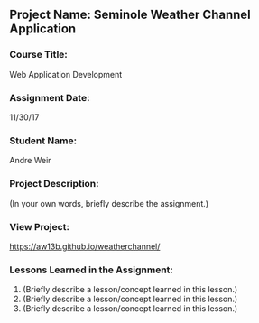 ## Project Name:  Seminole Weather Channel Application

### Course Title:
Web Application Development

### Assignment Date:  
11/30/17

### Student Name:  
Andre Weir

### Project Description:
(In your own words, briefly describe the assignment.)

### View Project:
https://aw13b.github.io/weatherchannel/

### Lessons Learned in the Assignment:
1. (Briefly describe a lesson/concept learned in this lesson.)
2. (Briefly describe a lesson/concept learned in this lesson.)
3. (Briefly describe a lesson/concept learned in this lesson.)
